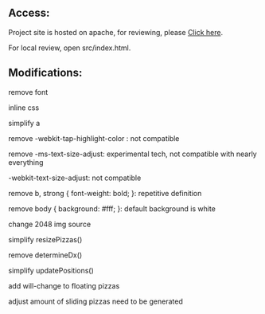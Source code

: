 ## Access:
Project site is hosted on apache, for reviewing, please [Click here](http://192.241.225.208).

For local review, open src/index.html.

## Modifications:
remove font

inline css

simplify a

remove -webkit-tap-highlight-color : not compatible

remove -ms-text-size-adjust: experimental tech, not compatible with nearly everything

-webkit-text-size-adjust: not compatible

remove b, strong { font-weight: bold; }: repetitive definition

remove body { background: #fff; }: default background is white

change 2048 img source

simplify resizePizzas()

remove determineDx()

simplify updatePositions()

add will-change to floating pizzas

adjust amount of sliding pizzas need to be generated
